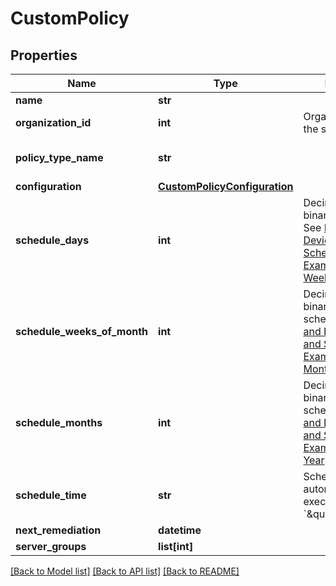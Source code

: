 # CustomPolicy

## Properties
Name | Type | Description | Notes
------------ | ------------- | ------------- | -------------
**name** | **str** |  | 
**organization_id** | **int** | Organization ID for the specified policy | 
**policy_type_name** | **str** |  | [default to 'custom']
**configuration** | [**CustomPolicyConfiguration**](CustomPolicyConfiguration.md) |  | 
**schedule_days** | **int** | Decimal value of binary day schedule. See [Policy and Device Filters, and Scheduling - Example Days per Week](/developer-portal/policy_filters_schedule/#example-days-per-week). | 
**schedule_weeks_of_month** | **int** | Decimal value of binary week schedule. See [Policy and Device Filters, and Scheduling - Example Weeks per Month](/developer-portal/policy_filters_schedule/#example-weeks-per-month). | [optional] 
**schedule_months** | **int** | Decimal value of binary month schedule. See [Policy and Device Filters, and Scheduling - Example Months per Year](/developer-portal/policy_filters_schedule/#example-months-per-year). | [optional] 
**schedule_time** | **str** | Scheduled time for automatic policy execution. Format: &#x60;\&quot;hh:mm\&quot;&#x60; | 
**next_remediation** | **datetime** |  | [optional] 
**server_groups** | **list[int]** |  | 

[[Back to Model list]](../README.md#documentation-for-models) [[Back to API list]](../README.md#documentation-for-api-endpoints) [[Back to README]](../README.md)

